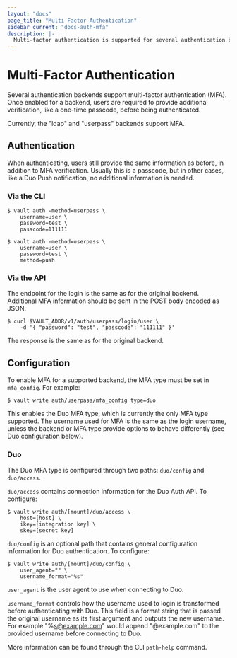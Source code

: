 ```yaml
---
layout: "docs"
page_title: "Multi-Factor Authentication"
sidebar_current: "docs-auth-mfa"
description: |-
  Multi-factor authentication is supported for several authentication backends.
---
```


# Multi-Factor Authentication

Several authentication backends support multi-factor authentication (MFA). Once enabled for
a backend, users are required to provide additional verification, like a one-time passcode,
before being authenticated.

Currently, the "ldap" and "userpass" backends support MFA.

## Authentication

When authenticating, users still provide the same information as before, in addition to
MFA verification. Usually this is a passcode, but in other cases, like a Duo Push
notification, no additional information is needed.

### Via the CLI

```shell
$ vault auth -method=userpass \
    username=user \
    password=test \
    passcode=111111
```
```shell
$ vault auth -method=userpass \
    username=user \
    password=test \
    method=push
```

### Via the API

The endpoint for the login is the same as for the original backend. Additional
MFA information should be sent in the POST body encoded as JSON.

```shell
$ curl $VAULT_ADDR/v1/auth/userpass/login/user \
    -d '{ "password": "test", "passcode": "111111" }'
```

The response is the same as for the original backend.

## Configuration

To enable MFA for a supported backend, the MFA type must be set in `mfa_config`. For example:

```shell
$ vault write auth/userpass/mfa_config type=duo
```

This enables the Duo MFA type, which is currently the only MFA type supported. The username
used for MFA is the same as the login username, unless the backend or MFA type provide
options to behave differently (see Duo configuration below).

### Duo

The Duo MFA type is configured through two paths: `duo/config` and `duo/access`.

`duo/access` contains connection information for the Duo Auth API. To configure:

```shell
$ vault write auth/[mount]/duo/access \
    host=[host] \
    ikey=[integration key] \
    skey=[secret key]
```

`duo/config` is an optional path that contains general configuration information
for Duo authentication. To configure:

```shell
$ vault write auth/[mount]/duo/config \
    user_agent="" \
    username_format="%s"
```

`user_agent` is the user agent to use when connecting to Duo.

`username_format` controls how the username used to login is
transformed before authenticating with Duo. This field is a format string
that is passed the original username as its first argument and outputs
the new username. For example "%s@example.com" would append "@example.com"
to the provided username before connecting to Duo.

More information can be found through the CLI `path-help` command.
